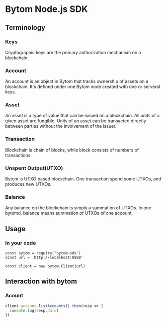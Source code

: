 # Bytom Node.js SDK

## Terminology

### Keys

Cryptographic keys are the primary authorization mechanism on a blockchain.

### Account

An account is an object in Bytom that tracks ownership of assets on a blockchain. 
It's defined under one Bytom node created with one or serveral keys.

### Asset

An asset is a type of value that can be issued on a blockchain. All units of
a given asset are fungible. Units of an asset can be transacted directly
between parties without the involvement of the issuer.

### Transaction

Blockchain is chain of blocks, while block consists of numbers of transactions.

### Unspent Output(UTXO)

Bytom is UTXO based blockchain. One transaction spend some UTXOs, and produces new UTXOs.

### Balance

Any balance on the blockchain is simply a summation of UTXOs. In one bytomd, balance means
summation of UTXOs of one account.

## Usage

### In your code

```
const bytom = require('bytom-sdk')
const url = 'http://localhost:9888'

const client = new bytom.Client(url)
```

## Interaction with bytom

### Acount

```javascript
client.account.listAccounts().then(resp => {
  console.log(resp.data)
})
```
